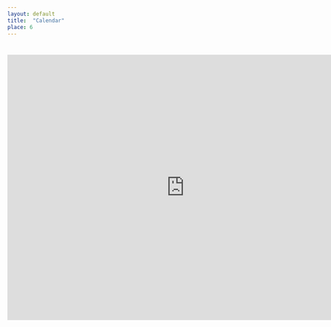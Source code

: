 ```yaml
---
layout: default
title:  "Calendar"
place: 6
---
```


<p><h1><iframe src="https://calendar.google.com/calendar/embed?src=a60p17u9kribg9da5kucgbd21c%40group.calendar.google.com&ctz=Europe%2FLondon" style="border: 0" width="800" height="600" frameborder="0" scrolling="no"></iframe></h1></p>